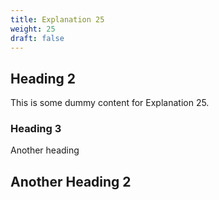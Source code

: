```yaml
---
title: Explanation 25
weight: 25
draft: false
---
```


## Heading 2

This is some dummy content for Explanation 25.

### Heading 3

Another heading

## Another Heading 2

